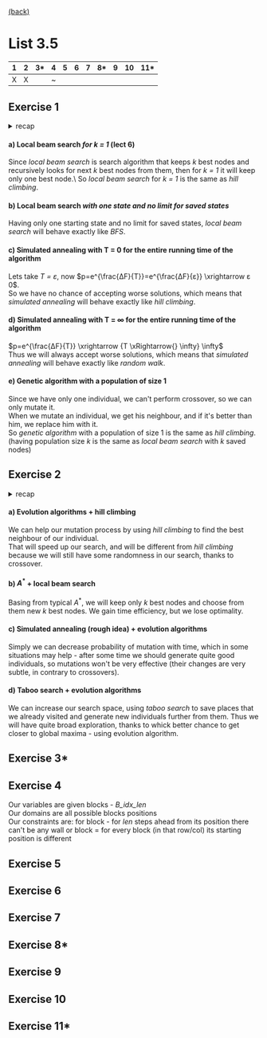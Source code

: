 [(back)](../)
# List 3.5
| 1 | 2 | 3*| 4 | 5 | 6 | 7 | 8*| 9 | 10|11*|
|---|---|---|---|---|---|---|---|---|---|---|
| X | X |   | ~ |   |   |   |   |   |   |   |

## Exercise 1
<details>
    <summary>recap</summary>
    <img src="p0.png" width="50%" height="50%">
    <img src="p1.png" width="50%" height="50%">
    <img src="p2.png" width="50%" height="50%">
</details>

#### a) Local beam search _for k = 1_ (lect 6)
Since _local beam search_ is search algorithm that keeps _k_ best nodes and recursively looks for next _k_ best nodes from them, then for _k = 1_ it will keep only one best node.\ 
So _local beam search_ for _k = 1_ is the same as _hill climbing_.

#### b) Local beam search _with one state and no limit for saved states_
Having only one starting state and no limit for saved states, _local beam search_ will behave exactly like _BFS_.

#### c) Simulated annealing with T = 0 for the entire running time of the algorithm
Lets take _T = ε_, now $p=e^{\frac{ΔF}{T}}=e^{\frac{ΔF}{ε}} \xrightarrow ε 0$.\
So we have no chance of accepting worse solutions, which means that _simulated annealing_ will behave exactly like _hill climbing_.

#### d) Simulated annealing with T = ∞ for the entire running time of the algorithm
$p=e^{\frac{ΔF}{T}} \xrightarrow {T \xRightarrow{} \infty} \infty$\
Thus we will always accept worse solutions, which means that _simulated annealing_ will behave exactly like _random walk_.

#### e) Genetic algorithm with a population of size 1
Since we have only one individual, we can't perform crossover, so we can only mutate it.\
When we mutate an individual, we get his neighbour, and if it's better than him, we replace him with it.\
So _genetic algorithm_ with a population of size 1 is the same as _hill climbing_.\
(having population size _k_ is the same as _local beam search_ with _k_ saved nodes)

## Exercise 2
<details>
    <summary>recap</summary>
    <img src="p0.png" width="50%" height="50%">
    <img src="p3.png" width="50%" height="50%">
    <img src="p4.png" width="50%" height="50%">
</details>

#### a) Evolution algorithms + hill climbing
We can help our mutation process by using _hill climbing_ to find the best neighbour of our individual.\
That will speed up our search, and will be different from _hill climbing_ because we will still have some randomness in our search, thanks to crossover.

#### b) $A^*$ + local beam search
Basing from typical $A^*$, we will keep only _k_ best nodes and choose from them new _k_ best nodes. We gain time efficiency, but we lose optimality.

#### c) Simulated annealing (rough idea) + evolution algorithms
Simply we can decrease probability of mutation with time, which in some situations may help - after some time we should generate quite good individuals, so mutations won't be very effective (their changes are very subtle, in contrary to crossovers).

#### d) Taboo search + evolution algorithms
We can increase our search space, using _taboo search_ to save places that we already visited and generate new individuals further from them. Thus we will have quite broad exploration, thanks to whick better chance to get closer to global maxima - using evolution algorithm.

## Exercise 3*


## Exercise 4
Our variables are given blocks - *B_idx_len*\
Our domains are all possible blocks positions\
Our constraints are: for block - for _len_ steps ahead from its position there can't be any wall or block = for every block (in that row/col) its starting position is different

## Exercise 5
<!-- lecture 5, ~15 -->

## Exercise 6


## Exercise 7


## Exercise 8*


## Exercise 9


## Exercise 10


## Exercise 11*


